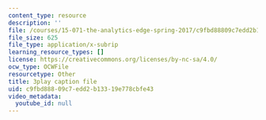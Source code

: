 ```yaml
---
content_type: resource
description: ''
file: /courses/15-071-the-analytics-edge-spring-2017/c9fbd88809c7edd2b13319e778cbfe43_X3dLfxatijE.srt
file_size: 625
file_type: application/x-subrip
learning_resource_types: []
license: https://creativecommons.org/licenses/by-nc-sa/4.0/
ocw_type: OCWFile
resourcetype: Other
title: 3play caption file
uid: c9fbd888-09c7-edd2-b133-19e778cbfe43
video_metadata:
  youtube_id: null
---
```

